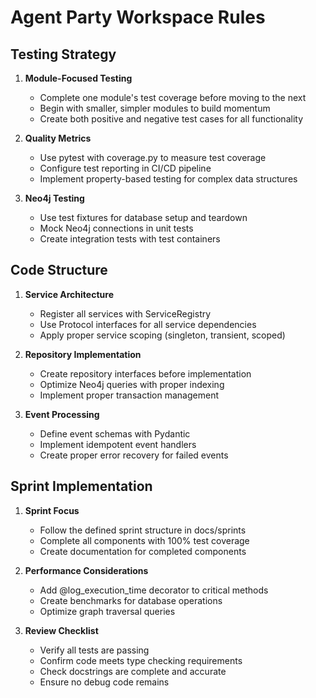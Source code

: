 # Agent Party Workspace Rules

## Testing Strategy

1. **Module-Focused Testing**
   - Complete one module's test coverage before moving to the next
   - Begin with smaller, simpler modules to build momentum
   - Create both positive and negative test cases for all functionality

2. **Quality Metrics**  
   - Use pytest with coverage.py to measure test coverage
   - Configure test reporting in CI/CD pipeline
   - Implement property-based testing for complex data structures

3. **Neo4j Testing**
   - Use test fixtures for database setup and teardown
   - Mock Neo4j connections in unit tests
   - Create integration tests with test containers

## Code Structure

1. **Service Architecture**
   - Register all services with ServiceRegistry
   - Use Protocol interfaces for all service dependencies
   - Apply proper service scoping (singleton, transient, scoped)

2. **Repository Implementation**
   - Create repository interfaces before implementation
   - Optimize Neo4j queries with proper indexing
   - Implement proper transaction management

3. **Event Processing**
   - Define event schemas with Pydantic
   - Implement idempotent event handlers
   - Create proper error recovery for failed events

## Sprint Implementation

1. **Sprint Focus**
   - Follow the defined sprint structure in docs/sprints
   - Complete all components with 100% test coverage
   - Create documentation for completed components

2. **Performance Considerations**
   - Add @log_execution_time decorator to critical methods
   - Create benchmarks for database operations
   - Optimize graph traversal queries

3. **Review Checklist**
   - Verify all tests are passing
   - Confirm code meets type checking requirements
   - Check docstrings are complete and accurate
   - Ensure no debug code remains
